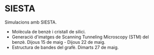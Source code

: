 # SIESTA
Simulacions amb SIESTA.

- Molècula de benzè i cristall de silici.
- Generació d'imatges de Scanning Tunneling Microscopy (STM) del benzè. Dijous 15 de maig - Dijous 22 de maig.
- Estructura de bandes del grafè. Dimarts 27 de maig.
